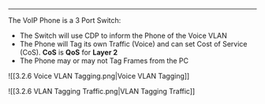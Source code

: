
---
The VoIP Phone is a 3 Port Switch:
- The Switch will use CDP to inform the Phone of the Voice VLAN
- The Phone will Tag its own Traffic (Voice) and can set Cost of Service (CoS). **CoS** is **QoS** for **Layer 2**
- The Phone may or may not Tag Frames from the PC

![[3.2.6 Voice VLAN Tagging.png|Voice VLAN Tagging]]

![[3.2.6 VLAN Tagging Traffic.png|VLAN Tagging Traffic]]